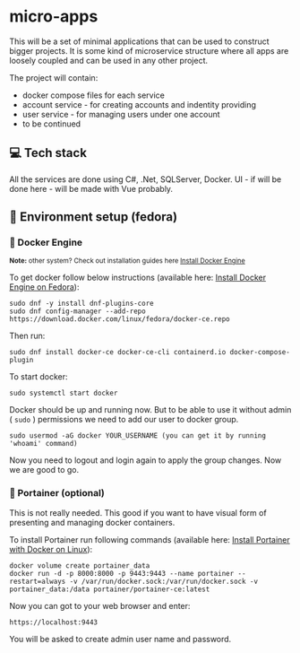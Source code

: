# micro-apps
This will be a set of minimal applications that can be used to construct bigger projects. It is some kind of microservice structure where all apps are loosely coupled and can be used in any other project.

The project will contain:
* docker compose files for each service
* account service - for creating accounts and indentity providing
* user service - for managing users under one account
* to be continued

## :computer: Tech stack

All the services are done using C#, .Net, SQLServer, Docker. 
UI - if will be done here - will be made with Vue probably.

## :wrench: Environment setup (fedora)

### :small_blue_diamond: Docker Engine
<sub><b>Note:</b> other system? Check out installation guides here [Install Docker Engine](https://docs.docker.com/engine/install/)</sub>

To get docker follow below instructions (available here: [Install Docker Engine on Fedora](https://docs.docker.com/engine/install/fedora/)):
```
sudo dnf -y install dnf-plugins-core
sudo dnf config-manager --add-repo https://download.docker.com/linux/fedora/docker-ce.repo
```
Then run:
```
sudo dnf install docker-ce docker-ce-cli containerd.io docker-compose-plugin
```
To start docker:
```
sudo systemctl start docker
```
Docker should be up and running now. But to be able to use it without admin ( `sudo` ) permissions we need to add our user to docker group.
```
sudo usermod -aG docker YOUR_USERNAME (you can get it by running 'whoami' command)
```
Now you need to logout and login again to apply the group changes. Now we are good to go.

### :small_blue_diamond: Portainer (optional)
This is not really needed. This good if you want to have visual form of presenting and managing docker containers. 


To install Portainer run following commands (available here: [Install Portainer with Docker on Linux](https://docs.portainer.io/v/ce-2.9/start/install/server/docker/linux)):
```
docker volume create portainer_data
docker run -d -p 8000:8000 -p 9443:9443 --name portainer --restart=always -v /var/run/docker.sock:/var/run/docker.sock -v portainer_data:/data portainer/portainer-ce:latest
```
Now you can got to your web browser and enter:
```
https://localhost:9443
```
You will be asked to create admin user name and password. 
